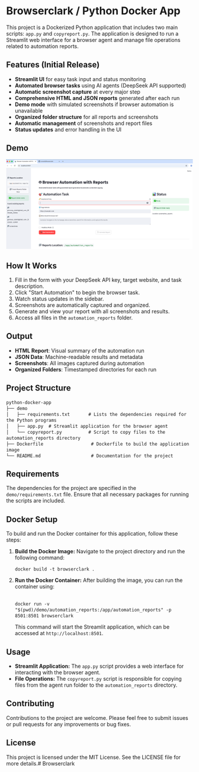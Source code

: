 # Browserclark / Python Docker App

This project is a Dockerized Python application that includes two main scripts: `app.py` and `copyreport.py`. The application is designed to run a Streamlit web interface for a browser agent and manage file operations related to automation reports.

## Features (Initial Release)

- **Streamlit UI** for easy task input and status monitoring
- **Automated browser tasks** using AI agents (DeepSeek API supported)
- **Automatic screenshot capture** at every major step
- **Comprehensive HTML and JSON reports** generated after each run
- **Demo mode** with simulated screenshots if browser automation is unavailable
- **Organized folder structure** for all reports and screenshots
- **Automatic management** of screenshots and report files
- **Status updates** and error handling in the UI

## Demo

![Demo Screenshot](demo.png)

## How It Works

1. Fill in the form with your DeepSeek API key, target website, and task description.
2. Click "Start Automation" to begin the browser task.
3. Watch status updates in the sidebar.
4. Screenshots are automatically captured and organized.
5. Generate and view your report with all screenshots and results.
6. Access all files in the `automation_reports` folder.

## Output

- **HTML Report**: Visual summary of the automation run
- **JSON Data**: Machine-readable results and metadata
- **Screenshots**: All images captured during automation
- **Organized Folders**: Timestamped directories for each run

## Project Structure

```
python-docker-app
├── demo
│   ├── requirements.txt       # Lists the dependencies required for the Python programs
│   ├── app.py  # Streamlit application for the browser agent
│   └── copyreport.py          # Script to copy files to the automation_reports directory
├── Dockerfile                  # Dockerfile to build the application image
└── README.md                   # Documentation for the project
```

## Requirements

The dependencies for the project are specified in the `demo/requirements.txt` file. Ensure that all necessary packages for running the scripts are included.

## Docker Setup

To build and run the Docker container for this application, follow these steps:

1. **Build the Docker Image:**
   Navigate to the project directory and run the following command:
   ```
   docker build -t browserclark .
   ```

2. **Run the Docker Container:**
   After building the image, you can run the container using:
   ```

   docker run -v "$(pwd)/demo/automation_reports:/app/automation_reports" -p 8501:8501 browserclark
   ```

   This command will start the Streamlit application, which can be accessed at `http://localhost:8501`.

## Usage

- **Streamlit Application:** The `app.py` script provides a web interface for interacting with the browser agent.
- **File Operations:** The `copyreport.py` script is responsible for copying files from the agent run folder to the `automation_reports` directory.

## Contributing

Contributions to the project are welcome. Please feel free to submit issues or pull requests for any improvements or bug fixes.

## License

This project is licensed under the MIT License. See the LICENSE file for more details.# Browserclark
